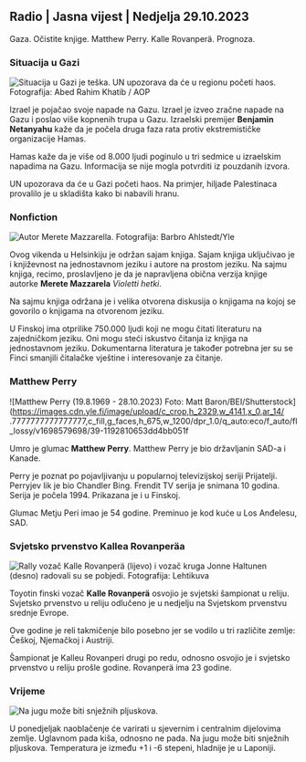 ## Radio \| Jasna vijest \| Nedjelja 29.10.2023

Gaza. Očistite knjige. Matthew Perry. Kalle Rovanperä. Prognoza.

### Situacija u Gazi

![Situacija u Gazi je teška. UN upozorava da će u regionu početi haos. Fotografija: Abed Rahim Khatib / AOP](https://images.cdn.yle.fi/image/upload/c_crop,h_3780,w_6720,x_0,y_700/ar_1.7777777777777777,c_fill,g6_faces,10_01_01/q_auto:eco/f_auto/fl_lossy/v1698587757/39-1192921653e641fc4a70)

Izrael je pojačao svoje napade na Gazu. Izrael je izveo zračne napade na Gazu i poslao više kopnenih trupa u Gazu. Izraelski premijer **Benjamin Netanyahu** kaže da je počela druga faza rata protiv ekstremističke organizacije Hamas.

Hamas kaže da je više od 8.000 ljudi poginulo u tri sedmice u izraelskim napadima na Gazu. Informacija se nije mogla potvrditi iz pouzdanih izvora.

UN upozorava da će u Gazi početi haos. Na primjer, hiljade Palestinaca provalilo je u skladišta kako bi nabavili hranu.

### Nonfiction

![Autor Merete Mazzarella. Fotografija: Barbro Ahlstedt/Yle](https://images.cdn.yle.fi/image/upload/c_crop,h_3159,w_5616,x_0,y_0/ar_1.7777777777777777,c_fill,g_faces,h_1270,h_1270.q_auto:eco/f_auto/fl_lossy/v1620995152/39-806292609e6be113e02)

Ovog vikenda u Helsinkiju je održan sajam knjiga. Sajam knjiga uključivao je i književnost na jednostavnom jeziku i autore na prostom jeziku. Na sajmu knjiga, recimo, proslavljeno je da je napravljena obična verzija knjige autorke **Merete Mazzarela** *Violetti hetki*.

Na sajmu knjiga održana je i velika otvorena diskusija o knjigama na kojoj se govorilo o knjigama na otvorenom jeziku.

U Finskoj ima otprilike 750.000 ljudi koji ne mogu čitati literaturu na zajedničkom jeziku. Oni mogu steći iskustvo čitanja iz knjiga na jednostavnom jeziku. Dokumentarna literatura je također potrebna jer su se Finci smanjili čitalačke vještine i interesovanje za čitanje.

### Matthew Perry

![Matthew Perry (19.8.1969 - 28.10.2023) Foto: Matt Baron/BEI/Shutterstock](https://images.cdn.yle.fi/image/upload/c_crop,h_2329,w_4141,x_0,ar_14/ .7777777777777777,c_fill,g_faces,h_675,w_1200/dpr_1.0/q_auto:eco/f_auto/fl_lossy/v1698579698/39-1192810653dd4bb051f

Umro je glumac **Matthew Perry**. Matthew Perry je bio državljanin SAD-a i Kanade.

Perry je poznat po pojavljivanju u popularnoj televizijskoj seriji Prijatelji. Perryjev lik je bio Chandler Bing. Frendit TV serija je snimana 10 godina. Serija je počela 1994. Prikazana je i u Finskoj.

Glumac Metju Peri imao je 54 godine. Preminuo je kod kuće u Los Anđelesu, SAD.

### Svjetsko prvenstvo Kallea Rovanperäa

![Rally vozač Kalle Rovanperä (lijevo) i vozač kruga Jonne Haltunen (desno) radovali su se pobjedi. Fotografija: Lehtikuva](https://images.cdn.yle.fi/image/upload/c_crop,h_2406,w_4278,x_0,y_445/ar_1.777777777777777,c_fill,g_faces,h_675,0q_auto_275/0q1_1/f_auto/fl_lossy/v1698587806/39-1192922653e645d852bc)

Toyotin finski vozač **Kalle Rovanperä** osvojio je svjetski šampionat u reliju. Svjetsko prvenstvo u reliju odlučeno je u nedjelju na Svjetskom prvenstvu srednje Evrope.

Ove godine je reli takmičenje bilo posebno jer se vodilo u tri različite zemlje: Češkoj, Njemačkoj i Austriji.

Šampionat je Kalleu Rovanperi drugi po redu, odnosno osvojio je i svjetsko prvenstvo u reliju prošle godine. Rovanperä ima 23 godine.

### Vrijeme

![Na jugu može biti snježnih pljuskova.](https://images.cdn.yle.fi/image/upload/c_crop,h_1080,w_1919,x_0,y_0/ar_1.7777777777777777,c_fill,g_faces,wh_1270,wh_1270/dpr_1.0/q_auto:eco/f_auto/fl_lossy/v1698594490/39-1192967653e7ea05e07b)

U ponedjeljak naoblačenje će varirati u sjevernim i centralnim dijelovima zemlje. Uglavnom pada kiša, odnosno ne pada. Na jugu može biti snježnih pljuskova. Temperatura je između +1 i -6 stepeni, hladnije je u Laponiji.